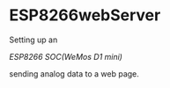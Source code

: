 # ESP8266webServer
Setting up an <p style ="font-style: italic;">ESP8266 SOC(WeMos D1 mini)</p> sending analog data to a web page.
